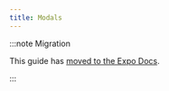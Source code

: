 ```yaml
---
title: Modals
---
```


:::note Migration

This guide has [moved to the Expo Docs](https://docs.expo.dev/router/advanced/modal/).

:::
